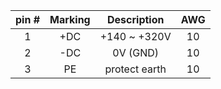 | **pin #** | **Marking** | **Description** | **AWG** |
| :---: | :---: | :---: | :---: |
| 1 | +DC | +140 ~ +320V | 10 |
| 2 | -DC | 0V (GND) | 10 |
| 3 | PE | protect earth | 10 |
